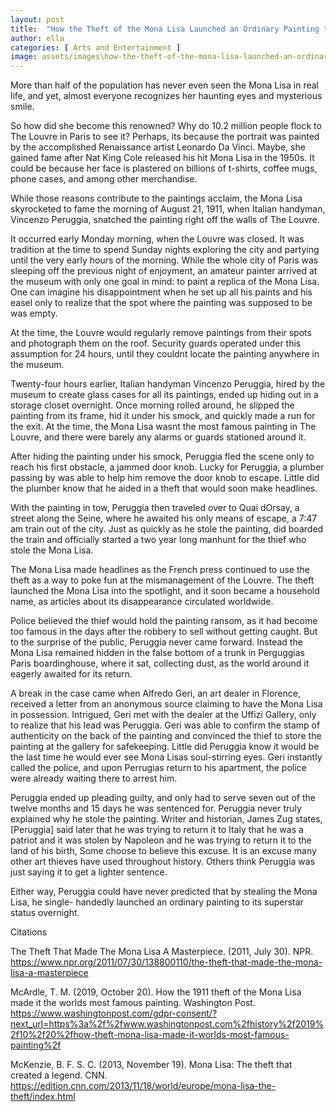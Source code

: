 ```yaml
---
layout: post
title:  "How the Theft of the Mona Lisa Launched an Ordinary Painting to Superstar Status"
author: ella
categories: [ Arts and Entertainment ]
image: assets/images\how-the-theft-of-the-mona-lisa-launched-an-ordinary-painting-to-superstar-status.jpg
---
```


More than half of the population has never even seen the Mona Lisa in real life, and yet, almost everyone recognizes her haunting eyes and mysterious smile.

So how did she become this renowned? Why do 10.2 million people flock to The Louvre in Paris to see it? Perhaps, its because the portrait was painted by the accomplished Renaissance artist Leonardo Da Vinci. Maybe, she gained fame after Nat King Cole released his hit Mona Lisa in the 1950s. It could be because her face is plastered on billions of t-shirts, coffee mugs, phone cases, and among other merchandise.

 

While those reasons contribute to the paintings acclaim, the Mona Lisa skyrocketed to fame the morning of August 21, 1911, when Italian handyman, Vincenzo Peruggia, snatched the painting right off the walls of The Louvre.

 

It occurred early Monday morning, when the Louvre was closed. It was tradition at the time to spend Sunday nights exploring the city and partying until the very early hours of the morning. While the whole city of Paris was sleeping off the previous night of enjoyment, an amateur painter arrived at the museum with only one goal in mind: to paint a replica of the Mona Lisa. One can imagine his disappointment when he set up all his paints and his easel only to realize that the spot where the painting was supposed to be was empty.

At the time, the Louvre would regularly remove paintings from their spots and photograph them on the roof. Security guards operated under this assumption for 24 hours, until they couldnt locate the painting anywhere in the museum.

 

Twenty-four hours earlier, Italian handyman Vincenzo Peruggia, hired by the museum to create glass cases for all its paintings, ended up hiding out in a storage closet overnight. Once morning rolled around, he slipped the painting from its frame, hid it under his smock, and quickly made a run for the exit. At the time, the Mona Lisa wasnt the most famous painting in The Louvre, and there were barely any alarms or guards stationed around it.

After hiding the painting under his smock, Peruggia fled the scene only to reach his first obstacle, a jammed door knob. Lucky for Peruggia, a plumber passing by was able to help him remove the door knob to escape. Little did the plumber know that he aided in a theft that would soon make headlines.

 

With the painting in tow, Peruggia then traveled over to Quai dOrsay, a street along the Seine, where he awaited his only means of escape, a 7:47 am train out of the city. Just as quickly as he stole the painting, did boarded the train and officially started a two year long manhunt for the thief who stole the Mona Lisa.

The Mona Lisa made headlines as the French press continued to use the theft as a way to poke fun at the mismanagement of the Louvre. The theft launched the Mona Lisa into the spotlight, and it soon became a household name, as articles about its disappearance circulated worldwide.

 

Police believed the thief would hold the painting ransom, as it had become too famous in the days after the robbery to sell without getting caught. But to the surprise of the public, Peruggia never came forward. Instead the Mona Lisa remained hidden in the false bottom of a trunk in Perguggias Paris boardinghouse, where it sat, collecting dust, as the world around it eagerly awaited for its return.

A break in the case came when Alfredo Geri, an art dealer in Florence, received a letter from an anonymous source claiming to have the Mona Lisa in possession. Intrigued, Geri met with the dealer at the Uffizi Gallery, only to realize that his lead was Peruggia. Geri was able to confirm the stamp of authenticity on the back of the painting and convinced the thief to store the painting at the gallery for safekeeping. Little did Peruggia know it would be the last time he would ever see Mona Lisas soul-stirring eyes. Geri instantly called the police, and upon Perrugias return to his apartment, the police were already waiting there to arrest him.

Peruggia ended up pleading guilty, and only had to serve seven out of the twelve months and 15 days he was sentenced for. Peruggia never truly explained why he stole the painting. Writer and historian, James Zug states, [Peruggia] said later that he was trying to return it to Italy  that he was a patriot and it was stolen by Napoleon  and he was trying to return it to the land of his birth, Some choose to believe this excuse. It is an excuse many other art thieves have used throughout history. Others think Peruggia was just saying it to get a lighter sentence.

Either way, Peruggia could have never predicted that by stealing the Mona Lisa, he single- handedly launched an ordinary painting to its superstar status overnight. 

Citations

The Theft That Made The Mona Lisa A Masterpiece. (2011, July 30). NPR. https://www.npr.org/2011/07/30/138800110/the-theft-that-made-the-mona-lisa-a-masterpiece




McArdle, T. M. (2019, October 20). How the 1911 theft of the Mona Lisa made it the worlds most famous painting. Washington Post. https://www.washingtonpost.com/gdpr-consent/?next_url=https%3a%2f%2fwww.washingtonpost.com%2fhistory%2f2019%2f10%2f20%2fhow-theft-mona-lisa-made-it-worlds-most-famous-painting%2f




McKenzie, B. F. S. C. (2013, November 19). Mona Lisa: The theft that created a legend. CNN. https://edition.cnn.com/2013/11/18/world/europe/mona-lisa-the-theft/index.html


